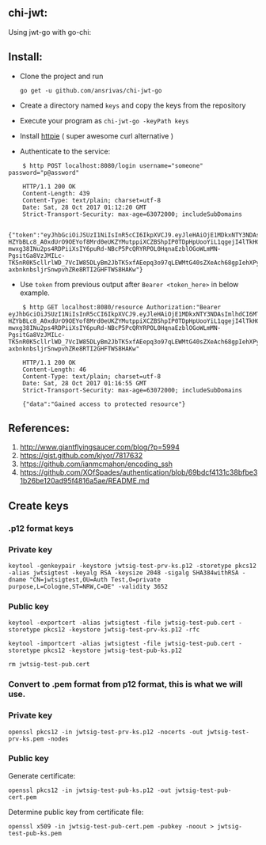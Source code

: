 chi-jwt:
---


Using jwt-go with go-chi:

Install:
---

* Clone the project and run

	`go get -u github.com/ansrivas/chi-jwt-go`


* Create a directory named `keys` and copy the keys from the repository

* Execute your program as `chi-jwt-go -keyPath keys`

* Install [httpie](https://github.com/jakubroztocil/httpie) ( super awesome curl alternative )

* Authenticate to the service:
```
	$ http POST localhost:8080/login username="someone" password="p@assword"

	HTTP/1.1 200 OK
	Content-Length: 439
	Content-Type: text/plain; charset=utf-8
	Date: Sat, 28 Oct 2017 01:12:20 GMT
	Strict-Transport-Security: max-age=63072000; includeSubDomains

	{"token":"eyJhbGciOiJSUzI1NiIsInR5cCI6IkpXVCJ9.eyJleHAiOjE1MDkxNTY3NDAsImlhdCI6MTUwOTE1MzE0MH0.OzHtWc2Ag1uYvmX19-HZYbBLc8_A0xdUrO9OEYof8Mrd0eUKZYMutppiXCZBShpIP0TDpHpUooYiL1qgejI4lTkHGIUxmHvFuFdc0_8vWQWG_e9HikDyy0xte3iKjVALq3IYRql65pnAHfDFNH7kNT-mwxg38INu2ps4RDPiiXsIY6puRd-NBcP5PcQRYRPOL0HqnaEzblOGoWLmMN-PgsitGa8VzJMILc-TK5nR0K5cllrlWD_7VcIW85DLyBm2JbTK5xfAEepq3o97qLEWMtG40sZXeAch68gpIehXPynLMHO8G-axbnknbsljrSnwpvhZRe8RTI2GHFTWS8HAKw"}
```

* Use `token` from previous output after `Bearer <token_here>` in below example.
```
	$ http GET localhost:8080/resource Authorization:"Bearer eyJhbGciOiJSUzI1NiIsInR5cCI6IkpXVCJ9.eyJleHAiOjE1MDkxNTY3NDAsImlhdCI6MTUwOTE1MzE0MH0.OzHtWc2Ag1uYvmX19-HZYbBLc8_A0xdUrO9OEYof8Mrd0eUKZYMutppiXCZBShpIP0TDpHpUooYiL1qgejI4lTkHGIUxmHvFuFdc0_8vWQWG_e9HikDyy0xte3iKjVALq3IYRql65pnAHfDFNH7kNT-mwxg38INu2ps4RDPiiXsIY6puRd-NBcP5PcQRYRPOL0HqnaEzblOGoWLmMN-PgsitGa8VzJMILc-TK5nR0K5cllrlWD_7VcIW85DLyBm2JbTK5xfAEepq3o97qLEWMtG40sZXeAch68gpIehXPynLMHO8G-axbnknbsljrSnwpvhZRe8RTI2GHFTWS8HAKw"

	HTTP/1.1 200 OK
	Content-Length: 46
	Content-Type: text/plain; charset=utf-8
	Date: Sat, 28 Oct 2017 01:16:55 GMT
	Strict-Transport-Security: max-age=63072000; includeSubDomains

	{"data":"Gained access to protected resource"}
```


References:
---
1. http://www.giantflyingsaucer.com/blog/?p=5994
2. https://gist.github.com/kiyor/7817632
3. https://github.com/ianmcmahon/encoding_ssh
4. https://github.com/XOfSpades/authentication/blob/69bdcf4131c38bfbe31b26be120ad95f4816a5ae/README.md


Create keys
------


### .p12 format keys

### Private key

`keytool -genkeypair -keystore jwtsig-test-prv-ks.p12 -storetype pkcs12 -alias jwtsigtest -keyalg RSA -keysize 2048 -sigalg SHA384withRSA -dname "CN=jwtsigtest,OU=Auth Test,O=private purpose,L=Cologne,ST=NRW,C=DE" -validity 3652`

### Public key

`keytool -exportcert -alias jwtsigtest -file jwtsig-test-pub.cert -storetype pkcs12 -keystore jwtsig-test-prv-ks.p12 -rfc`

`keytool -importcert -alias jwtsigtest -file jwtsig-test-pub.cert -storetype pkcs12 -keystore jwtsig-test-pub-ks.p12`

`rm jwtsig-test-pub.cert`

### Convert to .pem format from p12 format, this is what we will use.

### Private key

`openssl pkcs12 -in jwtsig-test-prv-ks.p12 -nocerts -out jwtsig-test-prv-ks.pem -nodes`

### Public key

Generate certificate:

`openssl pkcs12 -in jwtsig-test-pub-ks.p12 -out jwtsig-test-pub-cert.pem`

Determine public key from certificate file:

`openssl x509 -in jwtsig-test-pub-cert.pem -pubkey -noout > jwtsig-test-pub-ks.pem`
